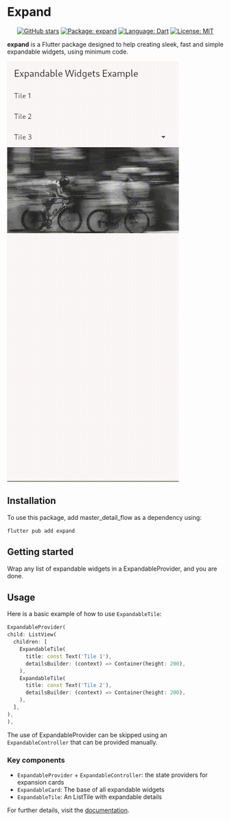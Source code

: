 # Expand

<div align="center">

  [![GitHub stars][github_stars_badge]][github_stars_link]
  [![Package: expand][package_badge]][package_link]
  [![Language: Dart][language_badge]][language_link]
  [![License: MIT][license_badge]][license_link]

</div>

[github_stars_badge]: https://img.shields.io/github/stars/2-5-perceivers/expand?style=flat&color=yellow
[github_stars_link]: https://github.com/2-5-perceivers/expand/stargazers
[package_badge]: https://img.shields.io/pub/v/expand?color=green
[package_link]: https://pub.dev/packages/expand
[language_badge]: https://img.shields.io/badge/language-Dart-blue
[language_link]: https://dart.dev
[license_badge]: https://img.shields.io/github/license/2-5-perceivers/expand
[license_link]: https://opensource.org/licenses/MIT

**expand** is a Flutter package designed to help creating sleek, fast and simple expandable widgets, using minimum code.

![Demo Gif](https://github.com/2-5-perceivers/expand/blob/master/images/demo.gif?raw=true)

## Installation

To use this package, add master_detail_flow as a dependency using:
```
flutter pub add expand
```

## Getting started

Wrap any list of expandable widgets in a ExpandableProvider, and you are done.

## Usage

Here is a basic example of how to use `ExpandableTile`:

```dart
ExpandableProvider(
child: ListView(
  children: [
    ExpandableTile(
      title: const Text('Tile 1'),
      detailsBuilder: (context) => Container(height: 200),
    ),
    ExpandableTile(
      title: const Text('Tile 2'),
      detailsBuilder: (context) => Container(height: 200),
    ),
  ],
),
),
```

The use of ExpandableProvider can be skipped using an `ExpandableController` that can be provided manually.

### Key components
* `ExpandableProvider` + `ExpandableController`: the state providers for expansion cards
* `ExpandableCard`: The base of all expandable widgets
* `ExpandableTile`: An ListTile with expandable details

For further details, visit the [documentation](https://pub.dev/documentation/expand/latest/).